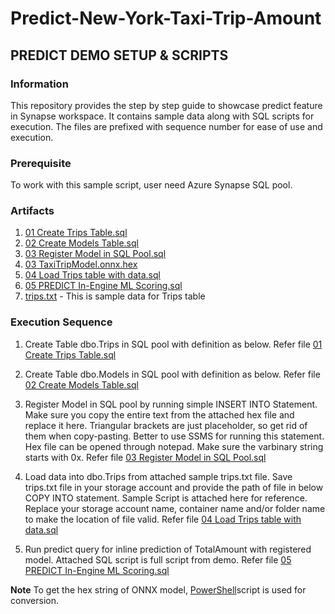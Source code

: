 # Predict-New-York-Taxi-Trip-Amount

## PREDICT DEMO SETUP & SCRIPTS

### Information
This repository provides the step by step guide to showcase predict feature in Synapse workspace. It contains sample data along with SQL scripts for execution. The files are prefixed with sequence number for ease of use and execution.

### Prerequisite
To work with this sample script, user need Azure Synapse SQL pool.

### Artifacts
1.	[01 Create Trips Table.sql](https://github.com/prlangad/Predict-New-York-Taxi-Trip-Amount/blob/master/Code%20Artifacts/01%20Create%20Trips%20Table.sql)
2.	[02 Create Models Table.sql](https://github.com/prlangad/Predict-New-York-Taxi-Trip-Amount/blob/master/Code%20Artifacts/02%20Create%20Models%20Table.sql)
3.	[03 Register Model in SQL Pool.sql](https://github.com/prlangad/Predict-New-York-Taxi-Trip-Amount/blob/master/Code%20Artifacts/03%20Register%20Model%20in%20SQL%20Pool.sql)
4.	[03 TaxiTripModel.onnx.hex](https://github.com/prlangad/Predict-New-York-Taxi-Trip-Amount/blob/master/ONNX%20Model%20Hex/03%20TaxiTripModel.onnx.hex)
5.	[04 Load Trips table with data.sql](https://github.com/prlangad/Predict-New-York-Taxi-Trip-Amount/blob/master/Code%20Artifacts/04%20Load%20Trips%20table%20with%20data.sql)
6.	[05 PREDICT In-Engine ML Scoring.sql](https://github.com/prlangad/Predict-New-York-Taxi-Trip-Amount/blob/master/Code%20Artifacts/05%20PREDICT%20In-Engine%20ML%20Scoring.sql)
7.	[trips.txt](https://github.com/prlangad/Predict-New-York-Taxi-Trip-Amount/blob/master/Sample%20Data/Trips.txt) - This is sample data for Trips table

### Execution Sequence
1.	Create Table dbo.Trips in SQL pool with definition as below. Refer file [01 Create Trips Table.sql](https://github.com/prlangad/Predict-New-York-Taxi-Trip-Amount/blob/master/Code%20Artifacts/01%20Create%20Trips%20Table.sql)

2.	Create Table dbo.Models in SQL pool with definition as below. Refer file [02 Create Models Table.sql](https://github.com/prlangad/Predict-New-York-Taxi-Trip-Amount/blob/master/Code%20Artifacts/02%20Create%20Models%20Table.sql)

3.	Register Model in SQL pool by running simple INSERT INTO Statement. Make sure you copy the entire text from the attached hex file and replace it here. Triangular brackets are just placeholder, so get rid of them when copy-pasting. Better to use SSMS for running this statement. Hex file can be opened through notepad. Make sure the varbinary string starts with 0x. Refer file [03 Register Model in SQL Pool.sql](https://github.com/prlangad/Predict-New-York-Taxi-Trip-Amount/blob/master/Code%20Artifacts/03%20Register%20Model%20in%20SQL%20Pool.sql)

4.	Load data into dbo.Trips from attached sample trips.txt file. Save trips.txt file in your storage account and provide the path of file in below COPY INTO statement. Sample Script is attached here for reference. Replace your storage account name, container name and/or folder name to make the location of file valid. Refer file [04 Load Trips table with data.sql](https://github.com/prlangad/Predict-New-York-Taxi-Trip-Amount/blob/master/Code%20Artifacts/04%20Load%20Trips%20table%20with%20data.sql)

5.	Run predict query for inline prediction of TotalAmount with registered model. Attached SQL script is full script from demo. Refer file [05 PREDICT In-Engine ML Scoring.sql](https://github.com/prlangad/Predict-New-York-Taxi-Trip-Amount/blob/master/Code%20Artifacts/05%20PREDICT%20In-Engine%20ML%20Scoring.sql)

**Note**
To get the hex string of ONNX model, [PowerShell](https://github.com/prlangad/Predict-New-York-Taxi-Trip-Amount/blob/master/Code%20Artifacts/powershelltoconvertonnxtohex.ps1)script is used for conversion.





